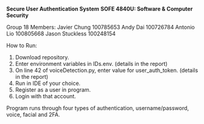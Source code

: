 **Secure User Authentication System**
**SOFE 4840U: Software & Computer Security**

Group 18 Members:
Javier Chung  100785653
Andy Dai  100726784
Antonio Lio  100805668
Jason Stuckless  100248154

How to Run:
1. Download repository.
2. Enter environment variables in IDs.env. (details in the report)
3. On line 42 of voiceDetection.py, enter value for user_auth_token. (details in the report)
4. Run in IDE of your choice.
5. Register as a user in program.
6. Login with that account.

Program runs through four types of authentication, username/password, voice, facial and 2FA.
